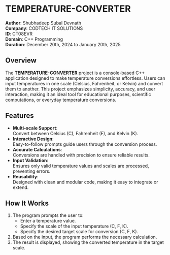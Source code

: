 # TEMPERATURE-CONVERTER  

**Author**: Shubhadeep Subal Devnath  
**Company**: CODTECH IT SOLUTIONS  
**ID**: CT08EVR  
**Domain**: C++ Programming  
**Duration**: December 20th, 2024 to January 20th, 2025  

## Overview  
The **TEMPERATURE-CONVERTER** project is a console-based C++ application designed to make temperature conversions effortless. Users can input temperatures in one scale (Celsius, Fahrenheit, or Kelvin) and convert them to another. This project emphasizes simplicity, accuracy, and user interaction, making it an ideal tool for educational purposes, scientific computations, or everyday temperature conversions.  

## Features  
- **Multi-scale Support**:  
  Convert between Celsius (C), Fahrenheit (F), and Kelvin (K).  
- **Interactive Design**:  
  Easy-to-follow prompts guide users through the conversion process.  
- **Accurate Calculations**:  
  Conversions are handled with precision to ensure reliable results.  
- **Input Validation**:  
  Ensures only valid temperature values and scales are processed, preventing errors.  
- **Reusability**:  
  Designed with clean and modular code, making it easy to integrate or extend.  

## How It Works  
1. The program prompts the user to:  
   - Enter a temperature value.  
   - Specify the scale of the input temperature (C, F, K).  
   - Specify the desired target scale for conversion (C, F, K).  
2. Based on the input, the program performs the necessary calculation.  
3. The result is displayed, showing the converted temperature in the target scale.  

 
